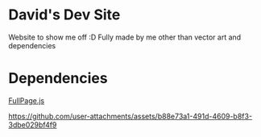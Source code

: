 # David's Dev Site
Website to show me off :D
Fully made by me other than vector art and dependencies

# Dependencies
[FullPage.js](https://github.com/alvarotrigo/fullPage.js)

https://github.com/user-attachments/assets/b88e73a1-491d-4609-b8f3-3dbe029bf4f9
